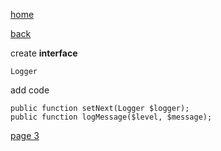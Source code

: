 [home](./page01.md)

[back](./page01.md)

create **interface**
```
Logger
```

add code
```
public function setNext(Logger $logger);
public function logMessage($level, $message);
```


[page 3](./page03.md)
